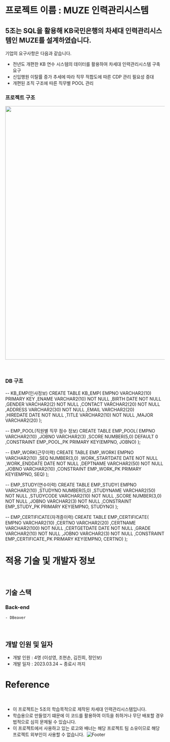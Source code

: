 #   프로젝트 이름 : MUZE 인력관리시스템

## 5조는 SQL을 활용해 KB국민은행의 차세대 인력관리시스템인 MUZE를 설계하였습니다.
기업의 요구사항은 다음과 같습니다.
 - 전년도 개편한 KB 연수 시스템의 데이터를 활용하여 차세대 인력관리시스템 구축 요구
 - 신입행원 이탈률 증가 추세에 따라 직무 적합도에 따른 CDP 관리 필요성 증대
 - 개편된 조직 구조에 따른 직무별 POOL 관리


### 프로젝트 구조
<img width="800" src="https://github.com/Dungkool/SQL/blob/assignment/MINI%20PROJECT/UML.jpg" >

​
### DB 구조

-- KB_EMP(인사정보)
CREATE TABLE KB_EMP(
	 EMPNO		VARCHAR2(10)  PRIMARY KEY
	,ENAME		VARCHAR2(10)	NOT NULL
	,BIRTH		DATE		 	    NOT NULL
	,GENDER		VARCHAR2(2)	  NOT NULL
	,CONTACT	VARCHAR2(20)	NOT NULL
	,ADDRESS	VARCHAR2(30)	NOT NULL
	,EMAIL		VARCHAR2(20)	
	,HIREDATE	DATE		    	NOT NULL
	,TITLE		VARCHAR2(10)	NOT NULL
	,MAJOR		VARCHAR2(20)
);

-- EMP_POOL(직원별 직무 점수 정보)
CREATE TABLE EMP_POOL(
	 EMPNO	VARCHAR2(10)
	,JOBNO	VARCHAR2(3)
	,SCORE	NUMBER(5,0) DEFAULT 0
	,CONSTRAINT EMP_POOL_PK PRIMARY KEY(EMPNO, JOBNO)
);

-- EMP_WORK(근무이력)
CREATE TABLE EMP_WORK(
	 EMPNO			VARCHAR2(10)
	,SEQ			NUMBER(3,0)
	,WORK_STARTDATE	DATE			NOT NULL
	,WORK_ENDDATE	DATE			  NOT NULL
	,DEPTNAME		VARCHAR2(50)	NOT NULL
	,JOBNO			VARCHAR2(10)
	,CONSTRAINT EMP_WORK_PK PRIMARY KEY(EMPNO, SEQ)
);

-- EMP_STUDY(연수이력)
CREATE TABLE EMP_STUDY(
	 EMPNO		VARCHAR2(10)
	,STUDYNO	NUMBER(5,0)
	,STUDYNAME	VARCHAR2(50)	NOT NULL
	,STUDYCODE	VARCHAR2(10)	NOT NULL
	,SCORE		NUMBER(3,0)		  NOT NULL
	,JOBNO		VARCHAR2(3)		  NOT NULL
	,CONSTRAINT EMP_STUDY_PK  PRIMARY KEY(EMPNO, STUDYNO)
);

-- EMP_CERTIFICATE(자격증이력)
CREATE TABLE EMP_CERTIFICATE(
	 EMPNO			VARCHAR2(10)
	,CERTNO			VARCHAR2(20)
	,CERTNAME		VARCHAR2(100)	NOT NULL
	,CERTGETDATE	DATE		  	NOT NULL
	,GRADE			VARCHAR2(10)	NOT NULL
	,JOBNO			VARCHAR2(3)		NOT NULL
	,CONSTRAINT EMP_CERTIFICATE_PK PRIMARY KEY(EMPNO, CERTNO)
);
​
# 적용 기술 및 개발자 정보
​
## 기술 스택
  ### Back-end
    - DBeaver

​
## 개발 인원 및 일자
- 개발 인원 : 4명 (이성영, 조현손, 김진희, 정인보)
- 개발 일자 : 2023.03.24 ~ 종료시 까지


# Reference
​
- 이 프로젝트는 5조의 학습목적으로 제작된 차세대 인력관리시스템입니다.
- 학습용으로 만들었기 떄문에 이 코드를 활용하여 이득을 취하거나 무단 배포할 경우 법적으로 심히 문제될 수 있습니다.
- 이 프로젝트에서 사용하고 있는 로고와 배너는 해당 프로젝트 팀 소유이므로 해당 프로젝트 외부인이 사용할 수 없습니다.
​
![Footer](https://capsule-render.vercel.app/api?type=waving&color=ff385c&height=100&section=footer)
